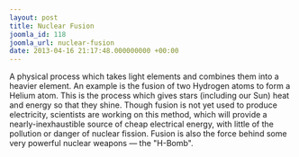 ```yaml
---
layout: post
title: Nuclear Fusion
joomla_id: 118
joomla_url: nuclear-fusion
date: 2013-04-16 21:17:48.000000000 +00:00
---
```

<p>A physical process which takes light elements and combines them into a heavier element. An example is the fusion of two Hydrogen atoms to form a Helium atom. This is the process which gives stars (including our Sun) heat and energy so that they shine. Though fusion is not yet used to produce electricity, scientists are working on this method, which will provide a nearly-inexhaustible source of cheap electrical energy, with little of the pollution or danger of nuclear fission. Fusion is also the force behind some very powerful nuclear weapons — the "H-Bomb".</p>
